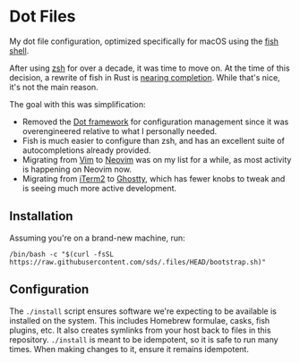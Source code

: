 # Dot Files

My dot file configuration, optimized specifically for macOS using the [fish shell](https://fishshell.com/).

After using [zsh](https://zsh.sourceforge.io/) for over a decade, it was time to move on.
At the time of this decision, a rewrite of fish in Rust is [nearing completion](https://github.com/fish-shell/fish-shell/discussions/10123).
While that's nice, it's not the main reason.

The goal with this was simplification:
- Removed the [Dot framework](https://github.com/sds/dot) for configuration management since it was overengineered relative to what I personally needed.
- Fish is much easier to configure than zsh, and has an excellent suite of autocompletions already provided.
- Migrating from [Vim](https://www.vim.org/) to [Neovim](https://neovim.io/) was on my list for a while, as most activity is happening on Neovim now.
- Migrating from [iTerm2](https://iterm2.com/) to [Ghostty](https://ghostty.org/), which has fewer knobs to tweak and is seeing much more active development.

## Installation

Assuming you're on a brand-new machine, run:

```
/bin/bash -c "$(curl -fsSL https://raw.githubusercontent.com/sds/.files/HEAD/bootstrap.sh)"
```

## Configuration

The `./install` script ensures software we're expecting to be available is installed on the system.
This includes Homebrew formulae, casks, fish plugins, etc.
It also creates symlinks from your host back to files in this repository.
`./install` is meant to be idempotent, so it is safe to run many times.
When making changes to it, ensure it remains idempotent.
